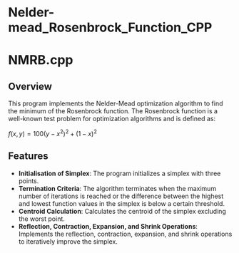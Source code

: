 # Nelder-mead_Rosenbrock_Function_CPP

# NMRB.cpp

## Overview
This program implements the Nelder-Mead optimization algorithm to find the minimum of the Rosenbrock function. The Rosenbrock function is a well-known test problem for optimization algorithms and is defined as:

$f(x, y) = 100(y - x^2)^2 + (1 - x)^2$

## Features
- **Initialisation of Simplex**: The program initializes a simplex with three points.
- **Termination Criteria**: The algorithm terminates when the maximum number of iterations is reached or the difference between the highest and lowest function values in the simplex is below a certain threshold.
- **Centroid Calculation**: Calculates the centroid of the simplex excluding the worst point.
- **Reflection, Contraction, Expansion, and Shrink Operations**: Implements the reflection, contraction, expansion, and shrink operations to iteratively improve the simplex.
 

